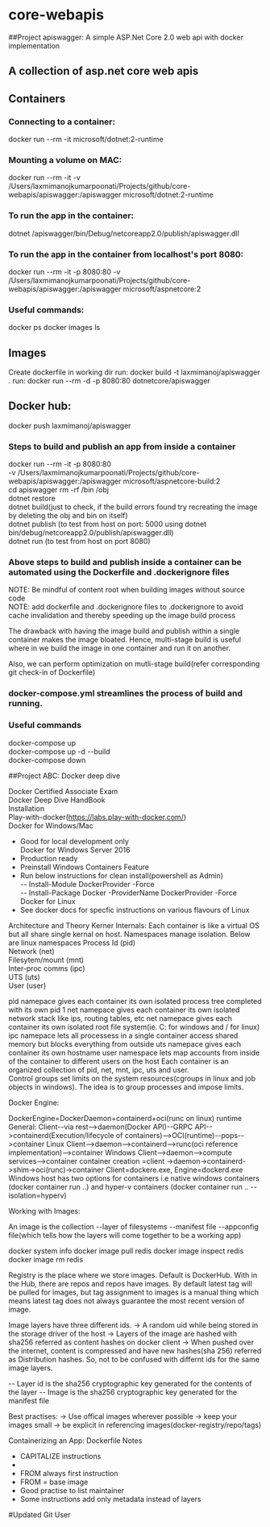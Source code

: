 # core-webapis
##Project apiswagger: A simple ASP.Net Core 2.0 web api with docker implementation
## A collection of asp.net core web apis

## Containers
### Connecting to a container: 
docker run --rm -it microsoft/dotnet:2-runtime

### Mounting a volume on MAC:
docker run --rm -it -v /Users/laxmimanojkumarpoonati/Projects/github/core-webapis/apiswagger:/apiswagger microsoft/dotnet:2-runtime

### To run the app in the container:
dotnet /apiswagger/bin/Debug/netcoreapp2.0/publish/apiswagger.dll

### To run the app in the container from localhost's port 8080:
docker run --rm -it -p 8080:80 -v /Users/laxmimanojkumarpoonati/Projects/github/core-webapis/apiswagger:/apiswagger microsoft/aspnetcore:2

### Useful commands:
docker ps
docker images ls

## Images
Create dockerfile in working dir
run: docker build -t laxmimanoj/apiswagger .
run: docker run --rm -d -p 8080:80 dotnetcore/apiswagger 

## Docker hub:
docker push laxmimanoj/apiswagger

### Steps to build and publish an app from inside a container
docker run --rm -it -p 8080:80  
-v /Users/laxmimanojkumarpoonati/Projects/github/core-webapis/apiswagger:/apiswagger  microsoft/aspnetcore-build:2  
cd apiswagger
rm -rf /bin /obj  
dotnet restore  
dotnet build(just to check, if the build errors found try recreating the image by deleting the obj and bin on itself)  
dotnet publish (to test from host on port: 5000 using  dotnet bin/debug/netcoreapp2.0/publish/apiswagger.dll)  
dotnet run (to test from host on port 8080)  

### Above steps to build and publish inside a container can be automated using the Dockerfile and .dockerignore files
NOTE: Be mindful of content root when building images without source code  
NOTE: add dockerfile and .dockerignore files to .dockerignore to avoid cache invalidation and thereby speeding up the image build process

The drawback with having the image build and publish within  a single container makes the image bloated.
Hence, multi-stage build is useful where in we build the image in one container and run it on another. 

Also, we can perform optimization on mutli-stage build(refer corresponding git check-in of Dockerfile)

### docker-compose.yml streamlines the process of build and running.
### Useful commands
docker-compose up  
docker-compose up -d --build  
docker-compose down  

##Project ABC: Docker deep dive   

Docker Certified Associate Exam  
Docker Deep Dive HandBook  
Installation  
Play-with-docker(https://labs.play-with-docker.com/)  
Docker for Windows/Mac  
- Good for local development only  
Docker for Windows Server 2016  
- Production ready  
- Preinstall Windows Containers Feature  
- Run below instructions for clean install(powershell as Admin)  
-- Install-Module DockerProvider -Force  
-- Install-Package Docker -ProviderName DockerProvider -Force  
Docker for Linux  
- See docker docs for specfic instructions on various flavours of Linux  

Architecture and Theory
Kerner Internals:
Each container is like a virtual OS but all share single kernal on host. 
Namespaces manage isolation. 
Below are linux namespaces
Process Id (pid)  
Network (net)  
Filesytem/mount (mnt)  
Inter-proc comms (ipc)  
UTS (uts)  
User (user)

pid namepace gives each container its own isolated process tree completed with its own pid 1
net namepace gives each container its own isolated network stack like ips, routing tables, etc
net namepace gives each container its own isolated root file system(ie. C: for windows and / for linux)
ipc namepace lets all processess in a single container access shared memory but blocks everything from outside
uts namepace gives each container its own hostname
user namespace lets map accounts from inside of the container to different users on the host
Each container is an organized collection of pid, net, mnt, ipc, uts and user.  
Control groups set limits on the system resources(cgroups in linux and job objects in windows). The idea is to group processes and impose limits. 

Docker Engine:
 
DockerEngine=DockerDaemon+containerd+oci(runc on linux) runtime
General: 
Client--via rest-->daemon(Docker API)--GRPC API-->containerd(Execution/lifecycle of containers)-->OCI(runtime)--pops-->container
Linux
Client-->daemon-->containerd-->runc(oci reference implementation)-->container
Windows
Client-->daemon-->compute services-->container
container creation =client ->daemon->containerd->shim->oci(runc)->container
Client=dockere.exe, Engine=dockerd.exe
Windows host has two options for containers 
i.e native windows containers (docker container run ..) and 
hyper-v containers (docker container run .. --isolation=hyperv)

Working with Images: 

An image is the collection
--layer of filesystems
--manifest file
--appconfig file(which tells how the layers will come together to be a working app)

docker system info
docker image pull redis
docker image inspect redis
docker image rm redis

Registry is the place where we store images. Default is DockerHub. 
With in the Hub, there are repos and repos have images. 
By default latest tag will be pulled for images, but tag assignment to images is a manual thing which means latest tag does not always guarantee the most recent version of image. 

Image layers have three different ids.
-> A random uid while being stored in the storage driver of the host
-> Layers of the image are hashed with sha256 referred as content hashes on docker client
-> When pushed over the internet, content is compressed and have new hashes(sha 256) referred as Distribution hashes. 
So, not to be confused with differnt ids for the same image layers.

-- Layer id is the sha256 cryptographic key generated for the contents of the layer
-- Image is the sha256 cryptographic key generated for the manifest file

Best practises:
-> Use offical images wherever possible
-> keep your images small
-> be explicit in referencing images(docker-registry/repo/tags)

Containerizing an App:
Dockerfile Notes
- CAPITALIZE instructions
- <INSTRUCTION> <value>
- FROM always first instruction
- FROM = base image
- Good practise to list maintainer
- Some instructions add only metadata instead of layers 

#Updated Git User


